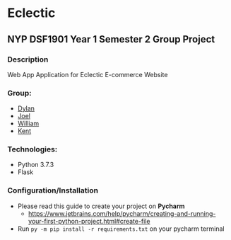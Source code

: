 # Eclectic

## NYP DSF1901 Year 1 Semester 2 Group Project

### Description

Web App Application for Eclectic E-commerce Website

### Group:

* [Dylan](https://github.com/Dylan-Liew)
* [Joel](https://github.com/j041)
* [William](https://github.com/willy00)
* [Kent](https://github.com/kentlow2002)

### Technologies:
* Python 3.7.3
* Flask
  
### Configuration/Installation
* Please read this guide to create your project on **Pycharm** 
  * https://www.jetbrains.com/help/pycharm/creating-and-running-your-first-python-project.html#create-file
* Run `py -m pip install -r requirements.txt` on your pycharm terminal 

